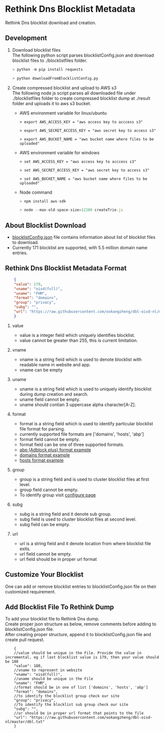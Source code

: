 # Rethink Dns Blocklist Metadata
Rethink Dns blocklist download and creation.

## Development
1. Download blocklist files
    <br> The following python script parses blocklistConfig.json and download blocklist files to ./blocklistfiles folder.
    ```python
    > python -m pip install requests
    
    > python downloadFromBlocklistConfig.py
    ```
2. Create compressed blocklist and upload to AWS s3
    <br> The following node js script parses all downloaded file under ./blocklistfiles folder to create compressed blocklist dump at ./result folder and uploads it to aws s3 bucket.
    
    *  AWS environment variable for linux/ubuntu
        ```shell
        > export AWS_ACCESS_KEY = "aws access key to acccess s3"
                
        > export AWS_SECRET_ACCESS_KEY = "aws secret key to access s3"
        
        > export AWS_BUCKET_NAME = "aws bucket name where files to be uploaded"
        ```
    * AWS environment variable for windows
        ```shell
        > set AWS_ACCESS_KEY = "aws access key to acccess s3"
        
        > set AWS_SECRET_ACCESS_KEY = "aws secret key to access s3"
        
        > set AWS_BUCKET_NAME = "aws bucket name where files to be uploaded"
        ```
    * Node command
        ```js
        > npm install aws-sdk
        
        > node --max-old-space-size=12288 createTrie.js
        ```
        
## About Blocklist Download

- [blocklistConfig.json](https://github.com/serverless-dns/rethink-blocklist-metadata/blob/main/blocklistConfig.json) file contains information about list of blocklist files to download.
- Currently 171 blocklist are supported, with 5.5 million domain name entries.

## Rethink Dns Blocklist Metadata Format
```json
    {    
    "value": 170,
    "vname": "oisd(full)",
    "uname": "FHM",
    "format": "domains",
    "group": "privacy",
    "subg": "",
    "url": "https://raw.githubusercontent.com/ookangzheng/dbl-oisd-nl/master/dbl.txt"
    }
```
1. value
    * value is a integer field which uniquely identifies blocklist.
    * value cannot be greater than 255, this is current limitation.
2. vname
    * vname is a string field which is used to denote blocklist with readable name in website and app.
    * vname can be empty
3. uname
    * uname is a string field which is used to uniquely identify blocklist during dump creation and search.
    * uname field cannot be empty.
    * uname should contian 3 uppercase alpha character[A-Z].
4. format
    * format is a string field which is used to identify particular blocklist file format for parsing.
    * currently supported file formats are ['domains', 'hosts', 'abp']
    * format field cannot be empty.
    * format field can be one of three supported formats.
    * [abp (Adblock plus) format example](https://stanev.org/abp/adblock_bg.txt)
    * [domains format example](https://raw.githubusercontent.com/Spam404/lists/master/main-blacklist.txt)
    * [hosts format example](https://raw.githubusercontent.com/Sinfonietta/hostfiles/master/gambling-hosts)

5. group
    * group is a string field and is used to cluster blocklist files at first level.
    * group field cannot be empty.
    * To identify group visit [configure page](https://rethinkdns.com/configure)

6. subg
    * subg is a string field and it denote sub group.
    * subg field is used to cluster blocklist files at second level.
    * subg field can be empty.

7. url
    * url is a string field and it denote location from where blocklist file exits.
    * url field cannot be empty.
    * url field should be in proper url format

## Customize Your Blocklist
One can add or remove blocklist entries to blocklistConfig.json file on their customized requirement.

## Add Blocklist File To Rethink Dump
To add your blocklist file to Rethink Dns dump.
<br>Create proper json structure as below, remove comments before adding to blocklistConfig.json file.
<br>After creating proper structure, append it to blocklistConfig.json file and create pull request.
```
    {
    //value should be unique in the File. Provide the value in incremental, eg if last blocklist value is 179, then your value should be 180
    "value": 180,
    //vname to represent in website
    "vname": "oisd(full)",
    //uname should be unique in the File
    "uname": "FHM", 
    //format should be in one of list ['domains', 'hosts', 'abp']
    "format": "domains",
    //to identify the blocklist group check our site
    "group": "privacy",
    //To identify the blocklist sub group check our site
    "subg": "",
    //ur should be in proper url format that points to the file
    "url": "https://raw.githubusercontent.com/ookangzheng/dbl-oisd-nl/master/dbl.txt"
    }
```
    

